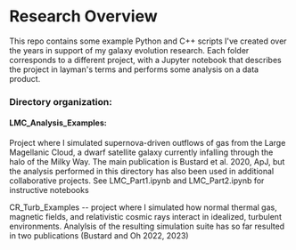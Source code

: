 # Research Overview

This repo contains some example Python and C++ scripts I've created over the years in support of my galaxy evolution research. Each folder corresponds to a different project, with a Jupyter notebook that describes the project in layman's terms and performs some analysis on a data product. 

### Directory organization:

  #### LMC_Analysis_Examples:
  Project where I simulated supernova-driven outflows of gas from the Large Magellanic Cloud, a dwarf satellite galaxy currently infalling through the halo of the Milky Way. The main publication is Bustard et al. 2020, ApJ, but the analysis performed in this directory has also been used in additional collaborative projects.
  See LMC_Part1.ipynb and LMC_Part2.ipynb for instructive notebooks
  
  CR_Turb_Examples -- project where I simulated how normal thermal gas, magnetic fields, and relativistic cosmic rays interact in idealized, turbulent environments. Analylsis of the resulting simulation suite has so far resulted in two publications (Bustard and Oh 2022, 2023)
  
  
